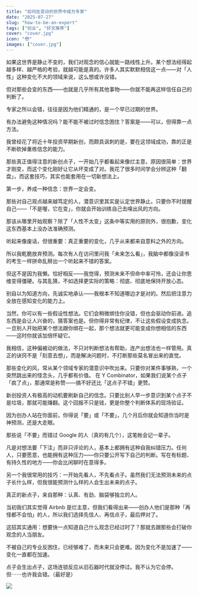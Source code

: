 ```yaml
---
title: "如何在变动的世界中成为专家"
date: "2025-07-27"
slug: "how-to-be-an-expert"
tags: ["创业", "好文推荐"]
cover: "cover.jpg"
icon: "😎"
images: ["cover.jpg"]
---
```

如果这世界是静止不变的，我们对观念的信心就能一路线性上升。某个想法经得起越多样、越严格的考验，就越可能是真的。许多人其实默默相信这一点——对「人性」这种变化不大的领域来说，这么想或许没错。



但对那些会变的东西——也就是几乎所有其他事物——你就不能再这样信任自己的判断了。



专家之所以会错，往往是因为他们精通的，是一个早已过期的世界。



有办法避免这种情况吗？能不能不被过时信念困住？答案是——可以，但得靠一点方法。



我曾经花了将近十年投资早期新创，而颇具讽刺的是，要在这领域成功，靠的正是不断砍掉重练信念的能力。



那些真正值得注意的新创点子，一开始几乎都看起来像烂主意，原因很简单：世界才刚变，而这个变化刚好让它从坏变成了对。我花了很多时间学会分辨这种「翻盘」，而这套技巧，其实也能套用在一切新想法上。



第一步，养成一种信念：世界一定会变。



那些对自己观点越来越笃定的人，潜意识里其实是认定世界静止。只要你不时提醒自己——「不是喔，它在变」，你就会开始训练自己去嗅出风的方向。



那该从哪里开始观察？除了「人性不太变」这条中等实用的原则外，很抱歉，变化这东西基本上没办法准确预测。



听起来像废话，但很重要：真正重要的变化，几乎从来都来自意料之外的方向。



所以我乾脆放弃预测。每次有人在访问里问我「未来怎么看」，我脑中都像没读书的考生一样拼命乱掰出一个听起来不错的答案。



但这不是因为我懒。恰好相反——我觉得，预测未来不但命中率可怜，还会让你思维变得僵硬。与其乱猜，不如选择更实际的策略：彻底、彻底地保持开放心态。



别自以为知道方向，先诚实地承认——我根本不知道哪边才是对的。然后把注意力全放在感知变化的能力上。



当然，你可以有一些假设性想法。它们会稍微绑住你没错，但也会驱动你前进。追东西是会让人兴奋的，猜答案也是。但你得非常有纪律，不让这些假设变成执念。
一旦别人开始把某个想法跟你绑在一起，那个想法就更可能变成你想相信的东西——这时你就该加倍怀疑它。



我相信，这种偏被动的做法，不只对判断想法有帮助，连产出想法也一样管用。真正的诀窍不是「刻意去想」，而是解决问题时，不打断那些莫名冒出来的直觉。



那些变化的风，常从某个领域专家的潜意识中吹出来。只要你对某件事够熟，一个突然跳出来的怪念头，几乎都有价值。
在 Y Combinator，如果我们说某个点子「疯了点」，那通常是称赞——搞不好还比「这点子不错」更赞。



新创投资人有极高的动机要刷新自己的信念。只要比别人早一步意识到某个点子不是垃圾，那就可能赚翻。这个回报不只是钱，更是你整个判断体系的现场验证。



因为创办人站在你面前，你得说「要」或「不要」，几个月后你就会知道你当时是神预测，还是大走眼。



那些说「不要」而错过 Google 的人（真的有几个），这笔帐会记一辈子。



凡是对想法要「下注」而非只评论的人，基本上都拥有这种自我纠错压力。任何人，只要愿意，也能拥有这种压力——你只要公开写下自己的判断。写在有标题、有持久性的地方——你会比闲聊时在意得多。



另一个我很常用的技巧：一开始先看人，不先看点子。虽然我们无法预测未来的点子长什么样，但我很能预测什么样的人会生出未来的点子。



真正的新点子，来自那种：认真、有劲、脑袋够独立的人。



当初我们其实觉得 Airbnb 是烂主意，但我们看得出来——创办人他们是那种「再怪都不会怕」的人，所以我们选择先信人、再信点子，最后押对了。



这招其实通用：想要快一点知道自己什么观念已经过时了？那就去跟那些会打破你观念的人当朋友。



不被自己的专业反困住，已经够难了，而未来只会更难。因为变化不是加速了——变化一直都在加速。



点子会生出点子，这场连锁反应从旧石器时代就没停过。我不认为它会停。
但⋯⋯也许我会错。（最好是）




![](https://prod-files-secure.s3.us-west-2.amazonaws.com/112d0858-5090-4d34-a606-b75eb8d65fd2/46476355-9cf3-4e99-9b7a-3531bc426380/1000202064.png?X-Amz-Algorithm=AWS4-HMAC-SHA256&X-Amz-Content-Sha256=UNSIGNED-PAYLOAD&X-Amz-Credential=ASIAZI2LB4662KD6FYOD%2F20250808%2Fus-west-2%2Fs3%2Faws4_request&X-Amz-Date=20250808T135821Z&X-Amz-Expires=3600&X-Amz-Security-Token=IQoJb3JpZ2luX2VjEG0aCXVzLXdlc3QtMiJHMEUCIDNK%2B%2BW6ZMuKDFZttmf%2B48IWcRbfFSmPF3geEbunTOtYAiEAjI9SDfKtKVYCp%2FwDhhyILq9FRwBkdkEj8G%2FhCwomagkqiAQIpv%2F%2F%2F%2F%2F%2F%2F%2F%2F%2FARAAGgw2Mzc0MjMxODM4MDUiDMz5AUfyPw9JIM%2FygCrcA9yzjfz4WTizwwB1Vcu9IzQyZJtMErgffzRCs%2FYZ8QCv095xUwaB2fP3xEdruTH1TkEOQ2bp2bjtRQk7VsX7sgXPGH9JzyGc1Qntbzh07SIaPUo%2Be4v6%2Bo634zSc%2FF%2B%2BQCluFDakfpQ%2BADEMrtYWoYA9Ec3K6QSXp6xxUZEYK3jBeIq9z6Wf8vkTqd8SilB5TOI2vabkSjWqa8PTj3TtdQqvPqLeEPbdJEbfeBjVdS1rgY4UhfsaSOTdzC0rqW4ZPGcXBxy%2FRtMe3IYLQ9894mjAiSLegmhWYDHy0nQ7d4WxOU11fzPP0OEPvY1Euyw3o0yLBOEBmp8KhUiUhy5Wt3cOnl2f%2Fh8mMGcQaB3g9anlkszfMJpFcwEJG6wAZ2xI0CtNKjsctmvDM724JzPC9Skb%2B%2FbqneMNj0oESdC1ZIkxPxEB5EtOAlZHvN8qBXwVJ7nMHdnGdQb3YVE%2BWfPSrGhxF3YVZxuw1xY%2BrFNY8A3nK6w1QGufk2mj1fWV1zgMoIa1Nn0ZSA37kmuW1ePoCm81ggdHHf2w85%2F8D8ZOzeH%2Fc7kd7Hq0PnJhPwkF08djbWV6nJ6dBF0af0g8282sfX1Yj9a86ZdpQTEKxUY1qZ2chgnRpXIGTznxgKL0MObm18QGOqUBBrG6wks1hU%2Fq8DAILD4EI72KGar%2B2mg7D9fN9phFim3rprLyDTYV3i9hfttZ%2B6tfUSfKl9VNPCVMxPFoj4CwEN2k%2FCE0rZRKzfKH3aQxJ29VNT%2FJZXJQDtM478rMAj7TXBTaZYsUlyGFDLeG5QRcj0%2B8F1EYGGFUe5281O5H7w0Qi8UxDOE1gbxwVGuJBY7yKuRaoNl33Qs9gbZR2O7hWA9aG2WS&X-Amz-Signature=6904d456bbe1359f58c327bcd07359885dc99c470dc1da9a9b3a9a58a65a7f40&X-Amz-SignedHeaders=host&x-amz-checksum-mode=ENABLED&x-id=GetObject)

